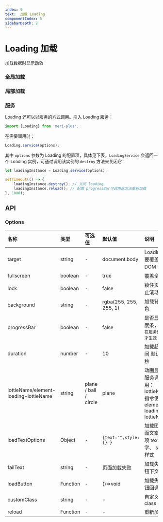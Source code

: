 ```yaml
---
index: 0
text:  加载 Loading
componentIndex: 5
sidebarDepth: 2
---
```


# Loading 加载

加载数据时显示动效

### 全局加载

<demo src="./test/demo.vue" langue="vue"  title="Demo演示" desc="进度条/无进度条/加载失败背景透明用法">
</demo>

### 局部加载

<demo src="./test/demo2.vue" langue="vue"  title="Demo演示" desc="服务调用与指令用法">
</demo>

### 服务

Loading 还可以以服务的方式调用。引入 Loading 服务：

```typescript
import {Loading} from 'meri-plus';
```

在需要调用时：

```typescript
Loading.service(options);
```

其中 `options` 参数为 Loading 的配置项，具体见下表。`LoadingService` 会返回一个 Loading 实例，可通过调用该实例的 `destroy`
方法来关闭它：

```javascript
let loadingInstance = Loading.service(options);

setTimeout(() => {
    loadingInstance.destroy(); // 关闭 loading
    loadingInstance.reload(); // 配置 progressBar可调用此方法重新加载
}, 1000);
```

## API

### Options

| 名称                                    | 类型       | 可选值                   | 默认值                    | 说明                                                     |
|:--------------------------------------|:---------|:----------------------|:-----------------------|:-------------------------------------------------------|
| target                                | string   | -                     | document.body          | Loading 需要覆盖的 DOM 节点                                   |
| fullscreen                            | boolean  | -                     | true                   | 覆盖全屏                                                   |
| lock                                  | boolean  | -                     | false                  | 锁住页面禁止滚动                                               |
| background                            | string   | -                     | rgba(255, 255, 255, 1) | 加载背景颜色                                                 |
| progressBar                           | boolean  | -                     | false                  | 是否显示进度条，`只有在服务调用才生效`                                   | 
| duration                              | number   | -                     | 10                     | 加载超时时间 默认 10秒                                          | 
| lottieName/element-loading-lottieName | string   | plane / ball / circle | plane                  | 动画显示 服务调用使用：lottieName 指令使用：element-loading-lottieName |
| loadTextOptions                       | Object   | -                     | `{text:"",style:{} }`  | 加载图表下面文案配置项 text 文字、 style 样式                          |
| failText                              | string   | -                     | 页面加载失败                 | 加载失败按钮下文案                                              | 
| loadButton                            | Function | -                     | ()=>void               | 加载失败按钮回调                                               |  
| customClass                           | string   | -                     | -                      | 自定义class                                               | 
| reload                                | Function | -                     | -                      | 重新加载                                                   | 
